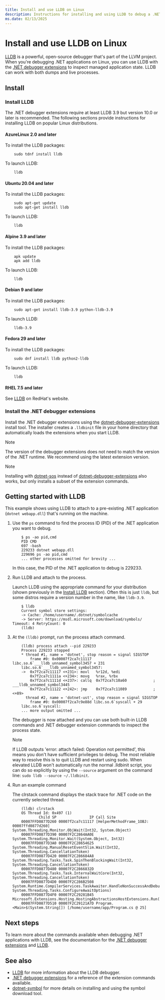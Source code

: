 ```yaml
---
title: Install and use LLDB on Linux
description: Instructions for installing and using LLDB to debug a .NET application on Linux
ms.date: 02/13/2025
---
```


# Install and use LLDB on Linux

[LLDB](https://lldb.llvm.org/) is a powerful, open-source debugger that's part of the LLVM project. When you're debugging .NET applications on Linux, you can use LLDB with the [.NET debugger extensions](debugger-extensions.md) to inspect managed application state. LLDB can work with both dumps and live processes.

## Install

### Install LLDB

The .NET debugger extensions require at least LLDB 3.9 but version 10.0 or later is recommended. The following sections provide instructions for installing LLDB on popular Linux distributions.

#### AzureLinux 2.0 and later

To install the LLDB packages:

```console
    sudo tdnf install lldb
```

To launch LLDB:

```console
    lldb
```

#### Ubuntu 20.04 and later

To install the LLDB packages:

```console
    sudo apt-get update
    sudo apt-get install lldb
```

To launch LLDB:

```console
    lldb
```

#### Alpine 3.9 and later

To install the LLDB packages:

```console
    apk update
    apk add lldb
```

To launch LLDB:

```console
    lldb
```

#### Debian 9 and later

To install the LLDB packages:

```console
    sudo apt-get install lldb-3.9 python-lldb-3.9
```

To launch LLDB:

```console
    lldb-3.9
```

#### Fedora 29 and later

To install the LLDB packages:

```console
    sudo dnf install lldb python2-lldb
```

To launch LLDB:

```console
    lldb
```

#### RHEL 7.5 and later

See [LLDB](https://access.redhat.com/documentation/en-us/red_hat_developer_tools/1/html/using_llvm_12.0.1_toolset/assembly_llvm#proc_installing-comp-toolset_assembly_llvm) on RedHat's website.

### Install the .NET debugger extensions

Install the .NET debugger extensions using the [dotnet-debugger-extensions](dotnet-debugger-extensions.md) install tool. The installer creates a `.lldbinit` file in your home directory that automatically loads the extensions when you start LLDB.

> [!NOTE]
> The version of the debugger extensions does not need to match the version of the .NET runtime. We recommend using the latest extension version.

> [!NOTE]
> Installing with [dotnet-sos](dotnet-sos.md) instead of [dotnet-debugger-extensions](dotnet-debugger-extensions.md) also works, but only installs a subset of the extension commands.

## Getting started with LLDB

This example shows using LLDB to attach to a pre-existing .NET application (`dotnet webapp.dll`) that's running on the machine.

1. Use the `ps` command to find the process ID (PID) of the .NET application you want to debug.

   ```console
       $ ps -ao pid,cmd
       PID CMD
       697 -bash
       229233 dotnet webapp.dll
       229696 ps -ao pid,cmd
       ... other processes omitted for brevity ...
   ```

   In this case, the PID of the .NET application to debug is 229233.

1. Run LLDB and attach to the process.

   Launch LLDB using the appropriate command for your distribution (shown previously in the [Install LLDB](#install-lldb) section). Often this is just `lldb`, but some distros require a version number in the name, like `lldb-3.9`.

   ```console
       $ lldb
       Current symbol store settings:
       -> Cache: /home/username/.dotnet/symbolcache
       -> Server: https://msdl.microsoft.com/download/symbols/ Timeout: 4 RetryCount: 0
       (lldb)
   ```

1. At the `(lldb)` prompt, run the process attach command.

   ```console
       (lldb) process attach --pid 229233
       Process 229233 stopped
       * thread #1, name = 'dotnet', stop reason = signal SIGSTOP
           frame #0: 0x00007f2ca7c11117 libc.so.6`___lldb_unnamed_symbol3457 + 231
       libc.so.6`___lldb_unnamed_symbol3457:
       ->  0x7f2ca7c11117 <+231>: movl   %r12d, %edi
           0x7f2ca7c1111a <+234>: movq   %rax, %rbx
           0x7f2ca7c1111d <+237>: callq  0x7f2ca7c10a60            ; ___lldb_unnamed_symbol3445
           0x7f2ca7c11122 <+242>: jmp    0x7f2ca7c11089            ; <+89>
         thread #2, name = 'dotnet-ust', stop reason = signal SIGSTOP
           frame #0: 0x00007f2ca7c9e88d libc.so.6`syscall + 29
       libc.so.6`syscall:
       ... more output omitted ...
   ```

   The debugger is now attached and you can use both built-in LLDB commands and .NET debugger extension commands to inspect the process state.

   > [!NOTE]
   > If LLDB outputs 'error: attach failed: Operation not permitted', this means you don't have sufficient privileges to debug. The most reliable way to resolve this is to quit LLDB and restart using sudo. When elevated LLDB won't automatically run the normal .lldbinit script, you can do so explicitly by using the `--source` argument on the command line: `sudo lldb --source ~/.lldbinit`.

1. Run an example command

   The clrstack command displays the stack trace for .NET code on the currently selected thread.

   ```console
       (lldb) clrstack
       OS Thread Id: 0x497 (1)
               Child SP               IP Call Site
       00007FFD0877D260 00007f2ca7c11117 [HelperMethodFrame_1OBJ: 00007ffd0877d260] 
   System.Threading.Monitor.ObjWait(Int32, System.Object)
       00007FFD0877D390 00007F2C2864AA0E System.Threading.Monitor.Wait(System.Object, Int32)
       00007FFD0877D3A0 00007F2C28654625 System.Threading.ManualResetEventSlim.Wait(Int32, 
   System.Threading.CancellationToken)
       00007FFD0877D420 00007F2C286684A8 System.Threading.Tasks.Task.SpinThenBlockingWait(Int32, 
   System.Threading.CancellationToken)
       00007FFD0877D480 00007F2C2866832D System.Threading.Tasks.Task.InternalWaitCore(Int32, 
   System.Threading.CancellationToken)
       00007FFD0877D4D0 00007F2C286B2508 System.Runtime.CompilerServices.TaskAwaiter.HandleNonSuccessAndDebuggerNotification(System.Threading.Tasks.Task, System.Threading.Tasks.ConfigureAwaitOptions)
       00007FFD0877D4F0 00007F2C29281B45 Microsoft.Extensions.Hosting.HostingAbstractionsHostExtensions.Run(Microsoft.Extensions.Hosting.IHost)
       00007FFD0877D510 00007F2C29121A7D Program.<Main>$(System.String[]) [/home/username/app/Program.cs @ 25]
   ```

## Next steps

To learn more about the commands available when debugging .NET applications with LLDB, see the documentation for the [.NET debugger extensions](debugger-extensions.md) and [LLDB](https://lldb.llvm.org/).

## See also

- [LLDB](https://lldb.llvm.org/) for more information about the LLDB debugger.
- [.NET debugger extensions](debugger-extensions.md) for a reference of the extension commands available.
- [dotnet-symbol](dotnet-symbol.md) for more details on installing and using the symbol download tool.
